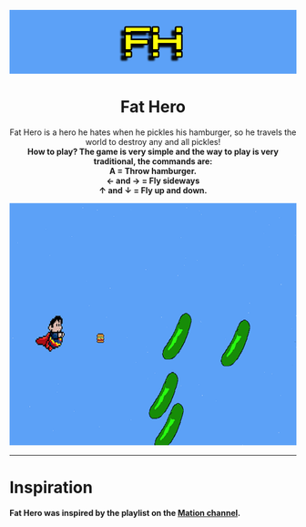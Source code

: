 
<h1 align="center">
<br>
  <img src="logo.png" alt="Fat-Hero" >
<br>
<br>
Fat Hero
</h1>

<p align="center">Fat Hero is a hero he hates when he pickles his hamburger, so he travels the world to destroy any and all pickles! </br>
<Strong> How to play? <Strong> The game is very simple and the way to play is very traditional, the commands are: </br>
A = Throw hamburger. <br/>
← and → = Fly sideways <br/>
↑ and ↓ = Fly up and down.
</p>

<div >
  <img src="oi.png" alt="demo" height="425" aling="center">
</div>

<hr />

# Inspiration
Fat Hero was inspired by the playlist on the [Mation channel](https://www.youtube.com/watch?v=5aE55KZ93xw&list=PLlW3qrNjsvBwUmUk9kio7bNT3GR554FH5&ab_channel=MationMation).
